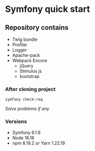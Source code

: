 # Symfony quick start

## Repository contains

- Twig bundle
- Profiler
- Logger
- Apache-pack
- Webpack Encore
  - jQuery
  - Stimulus js
  - bootstrap

### After cloning project

```shell
symfony check:req
```

*Solve problems if any*

### Versions

- Symfony 6.1.6
- Node 16.18
- npm 8.19.2 *or* Yarn 1.22.19
